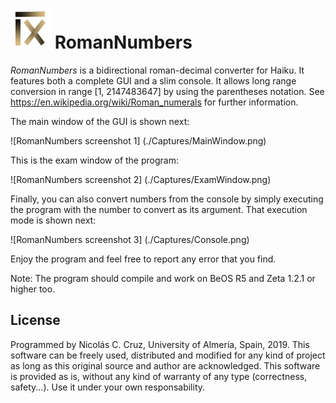 # ![RomanNumbers icon](./Resources/RomanNumbersIconPNG.png) RomanNumbers

_RomanNumbers_ is a bidirectional roman-decimal converter for Haiku. It features both a complete GUI and a slim console. It allows long range conversion in range [1, 2147483647] by using the parentheses notation. See https://en.wikipedia.org/wiki/Roman_numerals for further information.

The main window of the GUI is shown next:

![RomanNumbers screenshot 1] (./Captures/MainWindow.png)

This is the exam window of the program:

![RomanNumbers screenshot 2] (./Captures/ExamWindow.png)

Finally, you can also convert numbers from the console by simply executing the program with the number to convert as its argument. That execution mode is shown next:

![RomanNumbers screenshot 3] (./Captures/Console.png)

Enjoy the program and feel free to report any error that you find.

Note: The program should compile and work on BeOS R5 and Zeta 1.2.1 or higher too.

## License

Programmed by Nicolás C. Cruz, University of Almería, Spain, 2019. This software can be freely used, distributed and modified for any kind of project as long as this original source and author are acknowledged. This software is provided as is, without any kind of warranty of any type (correctness, safety...). Use it under your own responsability.
